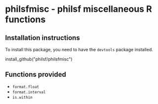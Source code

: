 # philsfmisc - philsf miscellaneous R functions

## Installation instructions

To install this package, you need to have the `devtools` package installed.

install_github("philsf/philsfmisc")



## Functions provided

- `format.float`
- `format.interval`
- `is.within`
